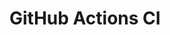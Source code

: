 # GitHub Actions CI













































































































































































































































































































































































































































































































































































































































































































































































































































































































































































































































































































































































































































































































































































































































































































































































































































































































































































































































































































































































































































































































































































































































































































































































































































































































































































































































































































































































































































































































































































































































































































































































































































































































